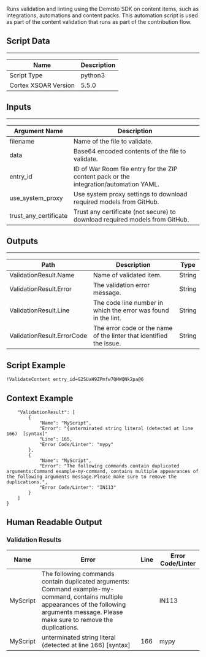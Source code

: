 Runs validation and linting using the Demisto SDK on content items, such as integrations, automations and content packs.
This automation script is used as part of the content validation that runs as part of the contribution flow.

## Script Data

---

| **Name** | **Description** |
| --- | --- |
| Script Type | python3 |
| Cortex XSOAR Version | 5.5.0 |

## Inputs

---

| **Argument Name** | **Description** |
| --- | --- |
| filename | Name of the file to validate. |
| data | Base64 encoded contents of the file to validate. |
| entry_id | ID of War Room file entry for the ZIP content pack or the integration/automation YAML. |
| use_system_proxy | Use system proxy settings to download required models from GitHub. |
| trust_any_certificate | Trust any certificate (not secure) to download required models from GitHub. |

## Outputs

---

| **Path** | **Description** | **Type** |
| --- | -- | --- |
| ValidationResult.Name| Name of validated item. | String |
| ValidationResult.Error | The validation error message. | String |
| ValidationResult.Line | The code line number in which the error was found in the lint. | String |
| ValidationResult.ErrorCode | The error code or the name of the linter that identified the issue. | String |

## Script Example

```!ValidateContent entry_id=G2SUaH9ZPmfw7QHWQNk2pa@6```

## Context Example

```
    "ValidationResult": [
        {
            "Name": "MyScript",
            "Error": "{unterminated string literal (detected at line 166)  [syntax]"
            "Line": 165,
            "Error Code/Linter": "mypy"
        },
        {
            "Name": "MyScript",
            "Error": "The following commands contain duplicated arguments:Command example-my-command, contains multiple appearances of the following arguments message.Please make sure to remove the duplications.",
            "Error Code/Linter": "IN113"
        }
    ]
}
```

## Human Readable Output

### Validation Results

| Name     | Error                                                                                                                                                                                         | Line | 	Error Code/Linter |
|----------|-----------------------------------------------------------------------------------------------------------------------------------------------------------------------------------------------|------|--------------------|
| MyScript | The following commands contain duplicated arguments: Command example-my-command, contains multiple appearances of the following arguments message. Please make sure to remove the duplications. |      | IN113              |
| MyScript | unterminated string literal (detected at line 166)  [syntax]                                                                                                                                  | 166  | mypy               |
